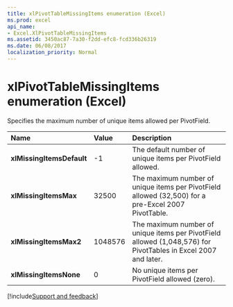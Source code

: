 ```yaml
---
title: xlPivotTableMissingItems enumeration (Excel)
ms.prod: excel
api_name:
- Excel.XlPivotTableMissingItems
ms.assetid: 3450ac87-7a30-f2dd-efc8-fcd336b26319
ms.date: 06/08/2017
localization_priority: Normal
---
```



# xlPivotTableMissingItems enumeration (Excel)

Specifies the maximum number of unique items allowed per PivotField.



|Name|Value|Description|
|:-----|:-----|:-----|
| **xlMissingItemsDefault**|-1|The default number of unique items per PivotField allowed.|
| **xlMissingItemsMax**|32500|The maximum number of unique items per PivotField allowed (32,500) for a pre-Excel 2007 PivotTable.|
| **xlMissingItemsMax2**|1048576|The maximum number of unique items per PivotField allowed (1,048,576) for PivotTables in Excel 2007 and later. 
| **xlMissingItemsNone**|0|No unique items per PivotField allowed (zero).|

[!include[Support and feedback](~/includes/feedback-boilerplate.md)]